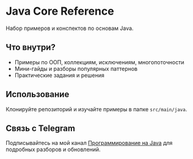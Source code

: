 # Java Core Reference

Набор примеров и конспектов по основам Java.

## Что внутри?

- Примеры по ООП, коллекциям, исключениям, многопоточности  
- Мини-гайды и разборы популярных паттернов  
- Практические задания и решения

## Использование

Клонируйте репозиторий и изучайте примеры в папке `src/main/java`.

## Связь с Telegram

Подписывайтесь на мой канал [Программирование на Java](https://t.me/javadevlog) для подробных разборов и обновлений.
